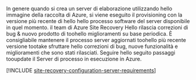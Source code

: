 
In genere quando si crea un server di elaborazione utilizzando hello immagine della raccolta di Azure, si viene eseguito il provisioning con la versione più recente di hello hello processo software del server disponibile in quel momento. il team di Azure Site Recovery Hello rilascia correzioni di bug & nuovo prodotto di toohello miglioramenti su base periodica. È consigliabile mantenere il processo server aggiornati toohello più recente versione tootake sfruttare hello correzioni di bug, nuove funzionalità e miglioramenti che sono stati rilasciati. Seguire hello seguito passaggi tooupdate il Server di processo in esecuzione in Azure.

[!INCLUDE [site-recovery-configuration-server-requirements](site-recovery-vmware-upgrade-process-server-internal.md)]
